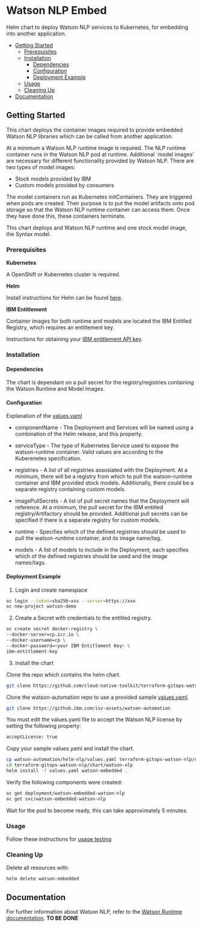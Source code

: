# Watson NLP Embed

Helm chart to deploy Watson NLP services to Kubernetes, for embedding into another application.

- [Getting Started](#getting-started)
  - [Prerequisites](#prerequisites)
  - [Installation](#installation)
    - [Dependencies](#dependencies)
    - [Configuration](#configuration)
    - [Deployment Example](#deployment-example)
  - [Usage](#usage)
  - [Cleaning Up](#cleaning-up)
- [Documentation](#documentation)

## Getting Started

This chart deploys the container images required to provide embedded Watson NLP libraries which can be called from another application. 

At a minimum a Watson NLP runtime image is required. The NLP runtime container runs in the Watson NLP pod at runtime. Additional `model images' are necessary for different functionality provided by Watson NLP. There are two types of model images:

* Stock models provided by IBM
* Custom models provided by consumers

The model containers run as Kubernetes initContainers. They are triggered when pods are created. Their purpose is to put the model artifacts onto pod storage so that the Watson NLP runtime container can access them. Once they have done this, these containers terminate.

This chart deploys and Watson NLP runtime and one stock model image, the Syntax model.

### Prerequisites

**Kubernetes**

A OpenShift or Kubernetes cluster is required.

**Helm**

Install instructions for Helm can be found [here](https://helm.sh/docs/intro/install/).

**IBM Entitlement**

Container images for both runtime and models are located the IBM Entitled Registry, which requires an entitlement key.

Instructions for obtaining your [IBM entitlement API key](https://www.ibm.com/docs/en/cloud-paks/cp-data/4.5.x?topic=information-obtaining-your-entitlement-api-key).


### Installation

#### Dependencies

The chart is dependant on a pull secret for the registry/registries containing the Watson Runtime and Model images.

#### Configuration

Explanation of the [values.yaml](../helm-nlp/values.yaml)

- componentName - The Deployment and Services will be named using a combination of the Helm release, and this property.

- serviceType - The type of Kubernetes Service used to expose the watson-runtime container.  Valid values are according to the Kuberenetes specification.

- registries - A list of all registries assosiated with the Deployment. At a minimum, there will be a registry from which to pull the watson-runtime container and IBM provided stock models. Additionally, there could be a separate registry containing custom models.

- imagePullSecrets - A list of pull secret names that the Deployment will reference. At a minimum, the pull secret for the IBM entitled registry/Artifactory should be provided.  Additional pull secrets can be specified if there is a separate registry for custom models.

- runtime - Specifies which of the defined registries should be used to pull the watson-runtime container, and its image name/tag.

- models - A list of models to include in the Deployment, each specifies which of the defined registries should be used and the image names/tags.


#### Deployment Example

1. Login and create namespace

```sh
oc login --token=sha256~xxx --server=https://xxx
oc new-project watson-demo
```

2. Create a Secret with credentials to the entitled registry.

```sh
oc create secret docker-registry \
--docker-server=cp.icr.io \
--docker-username=cp \
--docker-password=<your IBM Entitlement Key> \
ibm-entitlement-key
```

3. Install the chart

Clone the repo which contains the helm chart.

```sh
git clone https://github.com/cloud-native-toolkit/terraform-gitops-watson-nlp
```

Clone the watson-automation repo to use a provided sample [values.yaml](../helm-nlp/values.yaml).  

```sh
git clone https://github.ibm.com/isv-assets/watson-automation
```

You must edit the values.yaml file to accept the Watson NLP license by setting the following property:

```sh
acceptLicense: true
```

Copy your sample values.yaml and install the chart.

```sh
cp watson-automation/helm-nlp/values.yaml terraform-gitops-watson-nlp/chart/watson-nlp/values.yaml
cd terraform-gitops-watson-nlp/chart/watson-nlp
helm install -f values.yaml watson-embedded .
```

Verify the following components were created:

```sh
oc get deployment/watson-embedded-watson-nlp
oc get svc/watson-embedded-watson-nlp
```

Wait for the pod to become ready, this can take approximately 5 minutes.


### Usage

Follow these instructions for [usage testing](../README.md#usage) 

### Cleaning Up

Delete all resources with:

```
helm delete watson-embedded
```

## Documentation

For further information about Watson NLP, refer to the [Watson Runtime documentation](https://pages.github.ibm.com/ai-foundation/watson-runtime/current/). **TO BE DONE**
